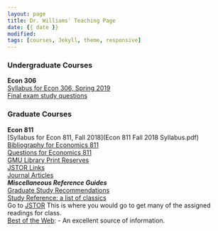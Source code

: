 ```yaml
---
layout: page
title: Dr. Williams' Teaching Page
date: {{ date }}
modified:
tags: [courses, Jekyll, theme, responsive]
---
```


### Undergraduate Courses

**Econ 306**
<br>
[Syllabus for Econ 306, Spring 2019](econ306spring2019.pdf)
<br>
[Final exam study questions](magnificence)

### Graduate Courses

**Econ 811**
<br>
[Syllabus for Econ 811, Fall 2018](Econ 811 Fall 2018 Syllabus.pdf)
<br>
[Bibliography for Economics 811](bibliography)
<br>
[Questions for Economics 811](811questions)
<br>
[GMU Library Print Reserves](http://magik.gmu.edu/cgi-bin/Pwebrecon.cgi?DB=local&PAGE=rbSearch)
<br>
[JSTOR Links](econ811JSTORlinks.pdf)
<br>
[Journal Articles](journal-articles)
<br>
**_Miscellaneous Reference Guides_**
<br>
[Graduate Study Recommendations](recommendations)
<br>
[Study Reference: a list of classics](study-references)
<br>
Go to [JSTOR](http://www.jstor.org/) This is where you would go to get many of the assigned readings for class.
<br>
[Best of the Web](http://botw.org/top/Science/Social_Sciences/Economics/): - An excellent source of information.
<br>
